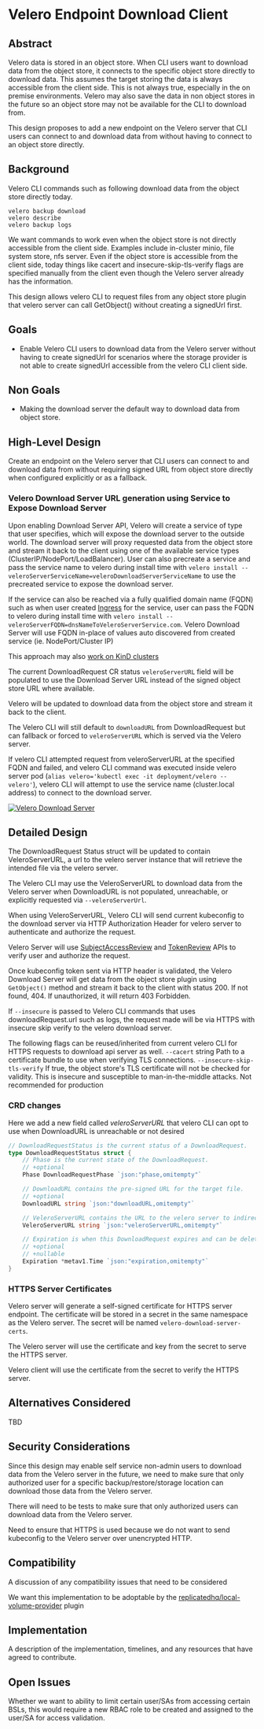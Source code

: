 # Velero Endpoint Download Client

## Abstract

<!-- One to two sentences that describes the goal of this proposal and the problem being solved by the proposed change.
The reader should be able to tell by the title, and the opening paragraph, if this document is relevant to them. -->
Velero data is stored in an object store.
When CLI users want to download data from the object store, it connects to the specific object store directly to download data.
This assumes the target storing the data is always accessible from the client side. This is not always true, especially in the on premise environments.
Velero may also save the data in non object stores in the future so an object store may not be available for the CLI to download from.

This design proposes to add a new endpoint on the Velero server that CLI users can connect to and download data from without having to connect to an object store directly.

## Background
Velero CLI commands such as following download data from the object store directly today.
```
velero backup download
velero describe
velero backup logs
```
We want commands to work even when the object store is not directly accessible from the client side. Examples include in-cluster minio, file system store, nfs server.
Even if the object store is accessible from the client side, today things like cacert and insecure-skip-tls-verify flags are specified manually from the client even though the Velero server already has the information.

This design allows velero CLI to request files from any object store plugin that velero server can call GetObject() without creating a signedUrl first.
## Goals
- Enable Velero CLI users to download data from the Velero server without having to create signedUrl for scenarios where the storage provider is not able to create signedUrl accessible from the velero CLI client side.

## Non Goals
- Making the download server the default way to download data from object store.

## High-Level Design
Create an endpoint on the Velero server that CLI users can connect to and download data from without requiring signed URL from object store directly when configured explicitly or as a fallback.

### Velero Download Server URL generation using Service to Expose Download Server

Upon enabling Download Server API, Velero will create a service of type that user specifies, which will expose the download server to the outside world. The download server will proxy requested data from the object store and stream it back to the client using one of the available service types (ClusterIP/NodePort/LoadBalancer). User can also precreate a service and pass the service name to velero during install time with `velero install --veleroServerServiceName=veleroDownloadServerServiceName` to use the precreated service to expose the download server.

If the service can also be reached via a fully qualified domain name (FQDN) such as when user created [Ingress](https://kubernetes.io/docs/concepts/services-networking/ingress/) for the service, user can pass the FQDN to velero during install time with `velero install --veleroServerFQDN=dnsNameToVeleroServerService.com`. Velero Download Server will use FQDN in-place of values auto discovered from created service (ie. NodePort/Cluster IP)

This approach may also [work on KinD clusters](https://kind.sigs.k8s.io/docs/user/loadbalancer/)

The current DownloadRequest CR status `veleroServerURL` field will be populated to use the Download Server URL instead of the signed object store URL where available.

Velero will be updated to download data from the object store and stream it back to the client.

The Velero CLI will still default to `downloadURL` from DownloadRequest but can fallback or forced to `veleroServerURL` which is served via the Velero server.

If velero CLI attempted request from veleroServerURL at the specified FQDN and failed, and velero CLI command was executed inside velero server pod (`alias velero='kubectl exec -it deployment/velero -- velero'`), velero CLI will attempt to use the service name (cluster.local address) to connect to the download server.

[![Velero Download Server](VeleroDownloadServer.jpg)](VeleroDownloadServer.jpg)

## Detailed Design
<!-- A detailed design describing how the changes to the product should be made.

The names of types, fields, interfaces, and methods should be agreed on here, not debated in code review.
The same applies to changes in CRDs, YAML examples, and so on.

Ideally the changes should be made in sequence so that the work required to implement this design can be done incrementally, possibly in parallel. -->

<!-- What we do with the download url -->
The DownloadRequest Status struct will be updated to contain VeleroServerURL, a url to the velero server instance that will retrieve the intended file via the velero server.

The Velero CLI may use the VeleroServerURL to download data from the Velero server when DownloadURL is not populated, unreachable, or explicitly requested via `--veleroServerUrl`.

When using VeleroServerURL, Velero CLI will send current kubeconfig to the download server via HTTP Authorization Header for velero server to authenticate and authorize the request.

Velero Server will use [SubjectAccessReview](https://kubernetes.io/docs/reference/kubernetes-api/authorization-resources/subject-access-review-v1/) and [TokenReview](https://kubernetes.io/docs/reference/kubernetes-api/authentication-resources/token-review-v1/) APIs to verify user and authorize the request.

Once kubeconfig token sent via HTTP header is validated, the Velero Download Server will get data from the object store plugin using `GetObject()` method and stream it back to the client with status 200. If not found, 404. If unauthorized, it will return 403 Forbidden.

If `--insecure` is passed to Velero CLI commands that uses downloadRequest.url such as logs, the request made will be via HTTPS with insecure skip verify to the velero download server.

The following flags can be reused/inherited from current velero CLI for HTTPS requests to download api server as well.
    `--cacert` string              Path to a certificate bundle to use when verifying TLS connections.
    `--insecure-skip-tls-verify`   If true, the object store's TLS certificate will not be checked for validity. This is insecure and susceptible to man-in-the-middle attacks. Not recommended for production

### CRD changes
Here we add a new field called *veleroServerURL* that velero CLI can opt to use when DownloadURL is unreachable or not desired
```go
// DownloadRequestStatus is the current status of a DownloadRequest.
type DownloadRequestStatus struct {
	// Phase is the current state of the DownloadRequest.
	// +optional
	Phase DownloadRequestPhase `json:"phase,omitempty"`

	// DownloadURL contains the pre-signed URL for the target file.
	// +optional
	DownloadURL string `json:"downloadURL,omitempty"`

	// VeleroServerURL contains the URL to the velero server to indirectly request file from backup storage location
	VeleroServerURL string `json:"veleroServerURL,omitempty"`

	// Expiration is when this DownloadRequest expires and can be deleted by the system.
	// +optional
	// +nullable
	Expiration *metav1.Time `json:"expiration,omitempty"`
}
```
### HTTPS Server Certificates
Velero server will generate a self-signed certificate for HTTPS server endpoint. The certificate will be stored in a secret in the same namespace as the Velero server. The secret will be named `velero-download-server-certs`.

The Velero server will use the certificate and key from the secret to serve the HTTPS server.

Velero client will use the certificate from the secret to verify the HTTPS server.
## Alternatives Considered
<!-- If there are alternative high level or detailed designs that were not pursued they should be called out here with a brief explanation of why they were not pursued. -->
TBD

## Security Considerations
<!-- If this proposal has an impact to the security of the product, its users, or data stored or transmitted via the product, they must be addressed here. -->
Since this design may enable self service non-admin users to download data from the Velero server in the future, we need to make sure that only authorized user for a specific backup/restore/storage location can download those data from the Velero server.

There will need to be tests to make sure that only authorized users can download data from the Velero server.

Need to ensure that HTTPS is used because we do not want to send kubeconfig to the Velero server over unencrypted HTTP.

## Compatibility
A discussion of any compatibility issues that need to be considered

We want this implementation to be adoptable by the [replicatedhq/local-volume-provider](https://github.com/replicatedhq/local-volume-provider/) plugin

## Implementation
A description of the implementation, timelines, and any resources that have agreed to contribute.

## Open Issues
<!-- A discussion of issues relating to this proposal for which the author does not know the solution. This section may be omitted if there are none. -->

Whether we want to ability to limit certain user/SAs from accessing certain BSLs, this would require a new RBAC role to be created and assigned to the user/SA for access validation.
